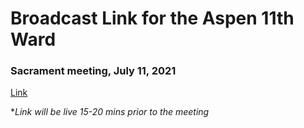 # Broadcast Link for the Aspen 11th Ward

### Sacrament meeting, July 11, 2021

[Link](https://www.youtube.com/watch?v=2jnppa1r6zA)

**Link will be live 15-20 mins prior to the meeting*
